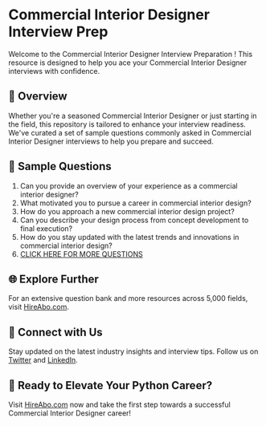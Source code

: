 # Commercial Interior Designer Interview Prep

Welcome to the Commercial Interior Designer Interview Preparation ! This resource is designed to help you ace your Commercial Interior Designer interviews with confidence.

## 🚀 Overview

Whether you're a seasoned Commercial Interior Designer or just starting in the field, this repository is tailored to enhance your interview readiness. We've curated a set of sample questions commonly asked in Commercial Interior Designer interviews to help you prepare and succeed.

## 📝 Sample Questions

1. Can you provide an overview of your experience as a commercial interior designer?
2. What motivated you to pursue a career in commercial interior design?
3. How do you approach a new commercial interior design project?
4. Can you describe your design process from concept development to final execution?
5. How do you stay updated with the latest trends and innovations in commercial interior design?
6. [CLICK HERE FOR MORE QUESTIONS](https://hireabo.com/job/6_2_5/Commercial%20Interior%20Designer)

## 🌐 Explore Further

For an extensive question bank and more resources across 5,000 fields, visit [HireAbo.com](https://www.hireabo.com).

## 📱 Connect with Us

Stay updated on the latest industry insights and interview tips. Follow us on [Twitter](https://twitter.com/hireabo) and [LinkedIn](https://www.linkedin.com/in/hire-abo-3609972a8/).

## 🚀 Ready to Elevate Your Python Career?

Visit [HireAbo.com](https://www.hireabo.com) now and take the first step towards a successful Commercial Interior Designer career!
